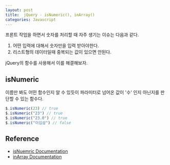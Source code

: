 ```yaml
---
layout: post
title:  jQuery - isNumeric(), inArray()
categories: Javascript
---
```


프론트 작업을 하면서 숫자를 처리할 때 자주 생기는 이슈는 다음과 같다. <br>

1. 어떤 입력에 대해서 숫자만을 입력 받아야한다.
2. 리스트형의 데이터일때 중복되는 값이 있으면 안된다.

jQuery의 함수를 사용해서 이를 해결해보자. <br>

<h2>isNumeric</h2>

이름만 봐도 어떤 함수인지 알 수 있듯이 파라미터로 넘어온 값이 '수' 인지 아닌지를 판단할 수 있는 함수다. 

```javascript
$.isNumeric(23) // true
$.isNumeric("23") // true
$.isNumeric("23.0") // true
$.isNumeric("이십삼") // false
```

<h2>Reference</h2>

- [isNuemric Documentation](https://api.jquery.com/jQuery.isNumeric/)
- [inArray Documentation](https://api.jquery.com/jQuery.inArray/)

